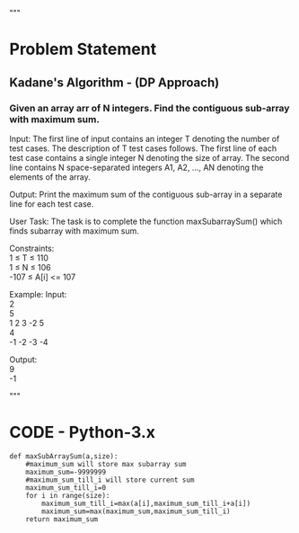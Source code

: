 """
# Problem Statement

## Kadane's Algorithm - (DP Approach)
### Given an array arr of N integers. Find the contiguous sub-array with maximum sum.

Input:
The first line of input contains an integer T denoting the number of test cases. The description of T test cases follows. The first line of each test case contains a single integer N denoting the size of array. The second line contains N space-separated integers A1, A2, ..., AN denoting the elements of the array.

Output:
Print the maximum sum of the contiguous sub-array in a separate line for each test case.

User Task:
The task is to complete the function maxSubarraySum() which finds subarray with maximum sum.

Constraints: <br>
1 ≤ T ≤ 110 <br>
1 ≤ N ≤ 106 <br>
-107 ≤ A[i] <= 107 <br>

Example:
Input: <br>
2 <br>
5 <br>
1 2 3 -2 5 <br>
4 <br>
-1 -2 -3 -4 <br>

Output: <br>
9 <br>
-1 <br>

"""


# CODE - Python-3.x

```
def maxSubArraySum(a,size):
    #maximum_sum will store max subarray sum
    maximum_sum=-9999999
    #maximum_sum_till_i will store current sum
    maximum_sum_till_i=0
    for i in range(size):
        maximum_sum_till_i=max(a[i],maximum_sum_till_i+a[i])
        maximum_sum=max(maximum_sum,maximum_sum_till_i)
    return maximum_sum
```

